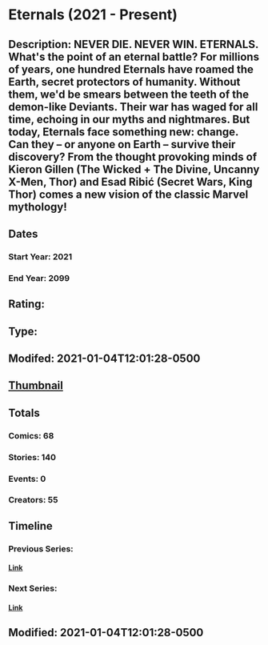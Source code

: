# Eternals (2021 - Present)
## Description: NEVER DIE. NEVER WIN. ETERNALS. What's the point of an eternal battle? For millions of years, one hundred Eternals have roamed the Earth, secret protectors of humanity. Without them, we'd be smears between the teeth of the demon-like Deviants. Their war has waged for all time, echoing in our myths and nightmares. But today, Eternals face something new: change. Can they – or anyone on Earth – survive their discovery? From the thought provoking minds of Kieron Gillen (The Wicked + The Divine, Uncanny X-Men, Thor) and Esad Ribić (Secret Wars, King Thor) comes a new vision of the classic Marvel mythology! 
## Dates
### Start Year: 2021
### End Year: 2099
## Rating: 
## Type: 
## Modifed: 2021-01-04T12:01:28-0500
## [Thumbnail](http://i.annihil.us/u/prod/marvel/i/mg/a/10/5ff349db9472c.jpg)
## Totals
### Comics: 68
### Stories: 140
### Events: 0
### Creators: 55
## Timeline
### Previous Series: 
#### [Link]()
### Next Series: 
#### [Link]()
## Modified: 2021-01-04T12:01:28-0500